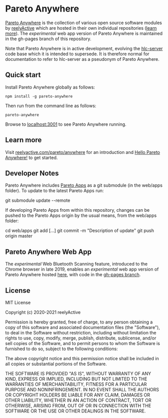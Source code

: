 Pareto Anywhere
===============

[Pareto Anywhere](https://www.reelyactive.com/pareto/anywhere/) is the collection of various open source software modules by [reelyActive](https://www.reelyactive.com) which are hosted in their own individual repositories ([learn more](https://reelyactive.github.io/diy/oss-packages/)).  The _experimental_ web app version of Pareto Anywhere is maintained in the gh-pages branch of this repository.

Note that Pareto Anywhere is in active development, evolving the [hlc-server](https://github.com/reelyactive/hlc-server/) code base which it is intended to supersede.  It is therefore normal for documentation to refer to hlc-server as a pseudonym of Pareto Anywhere.


Quick start
-----------

Install Pareto Anywhere globally as follows:

    npm install -g pareto-anywhere

Then run from the command line as follows:

    pareto-anywhere

Browse to [localhost:3001](http://localhost:3001) to see Pareto Anywhere running.


Learn more
----------

Visit [reelyactive.com/pareto/anywhere](https://www.reelyactive.com/pareto/anywhere/) for an introduction and [Hello Pareto Anywhere!](https://reelyactive.github.io/diy/hello-pareto-anywhere/) to get started.


Developer Notes
---------------

Pareto Anywhere includes [Pareto Apps](https://github.com/reelyactive/pareto-anywhere-apps) as a git submodule (in the web/apps folder).  To update to the latest Pareto Apps run:

   git submodule update --remote

If developing Pareto Apps from within this repository, changes can be pushed to the Pareto Apps origin by the usual means, from the web/apps folder:

   cd web/apps
   git add [...]
   git commit -m "Description of update"
   git push origin master


Pareto Anywhere Web App
-----------------------

The _experimental_ Web Bluetooth Scanning feature, introduced to the Chrome browser in late 2019, enables an _experimental_ web app version of Pareto Anywhere hosted [here](https://reelyactive.github.io/pareto-anywhere/), with code in the [gh-pages branch](https://github.com/reelyactive/pareto-anywhere/tree/gh-pages).


License
-------

MIT License

Copyright (c) 2020-2021 reelyActive

Permission is hereby granted, free of charge, to any person obtaining a copy of this software and associated documentation files (the "Software"), to deal in the Software without restriction, including without limitation the rights to use, copy, modify, merge, publish, distribute, sublicense, and/or sell copies of the Software, and to permit persons to whom the Software is furnished to do so, subject to the following conditions:

The above copyright notice and this permission notice shall be included in all copies or substantial portions of the Software.

THE SOFTWARE IS PROVIDED "AS IS", WITHOUT WARRANTY OF ANY KIND, EXPRESS OR 
IMPLIED, INCLUDING BUT NOT LIMITED TO THE WARRANTIES OF MERCHANTABILITY, 
FITNESS FOR A PARTICULAR PURPOSE AND NONINFRINGEMENT. IN NO EVENT SHALL THE 
AUTHORS OR COPYRIGHT HOLDERS BE LIABLE FOR ANY CLAIM, DAMAGES OR OTHER 
LIABILITY, WHETHER IN AN ACTION OF CONTRACT, TORT OR OTHERWISE, ARISING FROM, 
OUT OF OR IN CONNECTION WITH THE SOFTWARE OR THE USE OR OTHER DEALINGS IN 
THE SOFTWARE.

